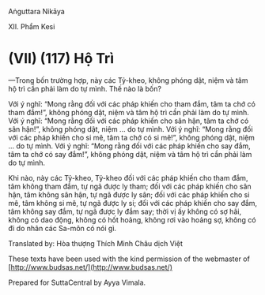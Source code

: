 Aṅguttara Nikāya

XII. Phẩm Kesi

# (VII) (117) Hộ Trì

—Trong bốn trường hợp, này các Tỷ-kheo, không phóng dật, niệm và tâm hộ trì cần phải làm do tự mình. Thế nào là bốn?

Với ý nghĩ: “Mong rằng đối với các pháp khiến cho tham đắm, tâm ta chớ có tham đắm!”, không phóng dật, niệm và tâm hộ trì cần phải làm do tự mình. Với ý nghĩ: “Mong rằng đối với các pháp khiến cho sân hận, tâm ta chớ có sân hận!”, không phóng dật, niệm ... do tự mình. Với ý nghĩ: “Mong rằng đối với các pháp khiến cho si mê, tâm ta chớ có si mê!”, không phóng dật, niệm ... do tự mình. Với ý nghĩ: “Mong rằng đối với các pháp khiến cho say đắm, tâm ta chớ có say đắm!”, không phóng dật, niệm và tâm hộ trì cần phải làm do tự mình.

Khi nào, này các Tỷ-kheo, Tỷ-kheo đối với các pháp khiến cho tham đắm, tâm không tham đắm, tự ngã được ly tham; đối với các pháp khiến cho sân hận, tâm không sân hận, tự ngã được ly sân; đối với các pháp khiến cho si mê, tâm không si mê, tự ngã được ly si; đối với các pháp khiến cho say đắm, tâm không say đắm, tự ngã được ly đắm say; thời vị ấy không có sợ hãi, không có dao động, không có hốt hoảng, không rơi vào hoảng sợ, không có đi do nhân các Sa-môn có nói gì.

Translated by: Hòa thượng Thích Minh Châu dịch Việt

These texts have been used with the kind permission of the webmaster of [http://www.budsas.net/](http://www.budsas.net/)

Prepared for SuttaCentral by Ayya Vimala.